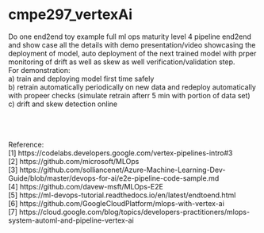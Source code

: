 # cmpe297_vertexAi
Do one end2end toy example full ml ops maturity level 4 pipeline end2end and show case all the details with demo presentation/video showcasing the deployment of model, auto deployment of the next trained model with prper monitoring of drift as well as skew as well verification/validation step.
</br>
For demonstration: </br>
a) train and deploying model first time safely </br>
b) retrain automatically periodically on new data and redeploy automatically with propeer checks  (simulate retrain afterr 5 min with portion of data set) </br>
c) drift and skew detection online </br>


</br>
</br>
</br>
Reference: </br>
[1] https://codelabs.developers.google.com/vertex-pipelines-intro#3 </br>
[2] https://github.com/microsoft/MLOps </br>
[3] https://github.com/solliancenet/Azure-Machine-Learning-Dev-Guide/blob/master/devops-for-ai/e2e-pipeline-code-sample.md </br>
[4] https://github.com/davew-msft/MLOps-E2E  </br>
[5] https://ml-devops-tutorial.readthedocs.io/en/latest/endtoend.html </br>
[6] https://github.com/GoogleCloudPlatform/mlops-with-vertex-ai </br>
[7] https://cloud.google.com/blog/topics/developers-practitioners/mlops-system-automl-and-pipeline-vertex-ai </br>


